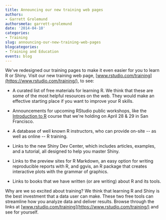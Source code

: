 ```yaml
---
title: Announcing our new training web pages
authors: 
- Garrett Grolemund
authorsmeta: garrett-grolemund
date: '2014-04-10'
categories:
- Training
slug: announcing-our-new-training-web-pages
blogcategories:
- Training and Education
events: blog
---
```



We've redesigned our training pages to make it even easier for you to learn R or Shiny. Visit our new training web page, [www.rstudio.com/training](https://www.rstudio.com/training/), to see:

  * A curated list of free materials for learning R. We think that these are some of the most helpful resources on the web. They would make an effective starting place if you want to improve your R skills.

  * Announcements for upcoming RStudio public workshops, like the [Introduction to R](https://rstudio-sfbay.eventbrite.com) course that we're holding on April 28 & 29 in San Francisco.

  * A database of well known R instructors, who can provide on-site -- as well as online -- R training.

  * Links to the new Shiny Dev Center, which includes articles, examples, and a tutorial, all designed to help you master Shiny.

  * Links to the preview sites for R Markdown, an easy option for writing reproducible reports with R, and ggvis, an R package that creates interactive plots with the grammar of graphics.

  * Links to books that we have written (or are writing) about R and its tools.

Why are we so excited about training? We think that learning R and Shiny is the best investment that a data user can make. These two free tools can streamline how you analyze data and deliver results. Browse through the links at [www.rstudio.com/training](https://www.rstudio.com/training/) and see for yourself.

